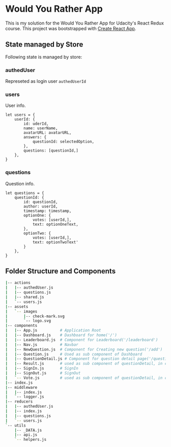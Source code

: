 # Would You Rather App

This is my solution for the Would You Rather App for Udacity's React Redux course. 
This project was bootstrapped with [Create React App](https://github.com/facebook/create-react-app).

## State managed by Store

Following state is managed by store:

### authedUser
Represeted as login user
`authedUserId`

### users
User info.
```
let users = {
    userId: {
        id: uderId,
        name: userName,
        avatarURL: avatarURL,
        answers: {
            questionId: selectedOption,
        },
        questions: [questionId,] 
    },
}
```

### questions
Question info.
```
let questions = {
    questionId: {
        id: questionId,
        author: userId,
        timestamp: timestamp,
        optionOne: {
            votes: [userId,],
            text: optionOneText,
        },
        optionTwo: {
            votes: [userId,],
            text: optionTwoText'
        }
    },
}
```

## Folder Structure and Components

```bash
|-- actions
|   |-- authedUser.js
|   |-- questions.js
|   |-- shared.js
|   `-- users.js
|-- assets
|   `-- images
|       |-- check-mark.svg
|       `-- logo.svg
|-- components
|   |-- App.js          # Application Root
|   |-- Dashboard.js    # Dashboard for home('/')
|   |-- Leaderboard.js  # Component for Leaderboard('/leaderboard')
|   |-- Nav.js          # Navbar
|   |-- NewQuestion.js  # Component for Creating new question('/add')
|   |-- Question.js     # Used as sub component of Dashboard
|   |-- QuestionDetail.js # Component for question detail page('/questions/:id')
|   |-- Result.js       # used as sub component of questionDetail, in case login user already answered
|   |-- SignIn.js       # SignIn
|   |-- SignOut.js      # SignOut
|   `-- Vote.js         # used as sub component of questionDetail, in case login user not answered
|-- index.js
|-- middleware
|   |-- index.js
|   `-- logger.js
|-- reducers
|   |-- authedUser.js
|   |-- index.js
|   |-- questions.js
|   `-- users.js
`-- utils
    |-- _DATA.js
    |-- api.js
    `-- helpers.js

```
